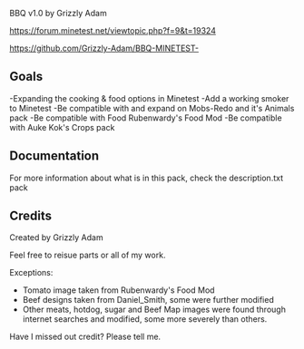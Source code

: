 BBQ v1.0 by Grizzly Adam

https://forum.minetest.net/viewtopic.php?f=9&t=19324

https://github.com/Grizzly-Adam/BBQ-MINETEST-

Goals
-----
-Expanding the cooking & food options in Minetest
-Add a working smoker to Minetest
-Be compatible with and expand on Mobs-Redo and it's Animals pack
-Be compatible with Food Rubenwardy's Food Mod
-Be compatible with Auke Kok's Crops pack

Documentation
-------------

For more information about what is in this pack, check the description.txt pack

Credits
---------

Created by Grizzly Adam

Feel free to reisue parts or all of my work.

Exceptions:

* Tomato image taken from Rubenwardy's Food Mod
* Beef designs taken from Daniel_Smith, some were further modified
* Other meats, hotdog, sugar and Beef Map images were found through internet searches and modified, some more severely than others.

Have I missed out credit? Please tell me.


